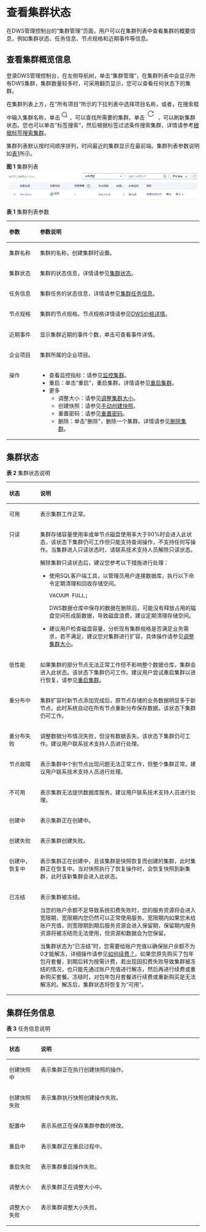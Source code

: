 # 查看集群状态<a name="dws_01_0020"></a>

在DWS管理控制台的“集群管理“页面，用户可以在集群列表中查看集群的概要信息，例如集群状态、任务信息、节点规格和近期事件等信息。

## 查看集群概览信息<a name="section1864014116328"></a>

登录DWS管理控制台，在左侧导航树，单击“集群管理”，在集群列表中会显示所有DWS集群，集群数量较多时，可采用翻页显示，您可以查看任何状态下的集群。

在集群列表上方，在“所有项目“所示的下拉列表中选择项目名称，或者，在搜索框中输入集群名称，单击![](figures/icon_dws_search_cluster_02.png)，可以查找所需要的集群。单击![](figures/icon_dws_refresh_02.png)，可以刷新集群状态。您也可以单击“标签搜索“，然后根据标签过滤条件搜索集群，详情请参考[根据标签搜索集群](标签管理.md#section20922320396)。

集群列表默认按时间顺序排列，时间最近的集群显示在最前端。集群列表参数说明如[表1](#table3950169215120)所示。

**图 1**  集群列表<a name="fig5645114433114"></a>  
![](figures/集群列表.png "集群列表")

**表 1**  集群列表参数

<a name="table3950169215120"></a>
<table><thead align="left"><tr id="row2555468715120"><th class="cellrowborder" valign="top" width="15.950000000000001%" id="mcps1.2.3.1.1"><p id="p4021197415120"><a name="p4021197415120"></a><a name="p4021197415120"></a>参数</p>
</th>
<th class="cellrowborder" valign="top" width="84.05%" id="mcps1.2.3.1.2"><p id="p3594448915120"><a name="p3594448915120"></a><a name="p3594448915120"></a>参数说明</p>
</th>
</tr>
</thead>
<tbody><tr id="row3067086316226"><td class="cellrowborder" valign="top" width="15.950000000000001%" headers="mcps1.2.3.1.1 "><p id="p4535230516226"><a name="p4535230516226"></a><a name="p4535230516226"></a>集群名称</p>
</td>
<td class="cellrowborder" valign="top" width="84.05%" headers="mcps1.2.3.1.2 "><p id="p186225616226"><a name="p186225616226"></a><a name="p186225616226"></a>集群的名称，创建集群时设置。</p>
</td>
</tr>
<tr id="row4848715816226"><td class="cellrowborder" valign="top" width="15.950000000000001%" headers="mcps1.2.3.1.1 "><p id="p2038980616226"><a name="p2038980616226"></a><a name="p2038980616226"></a>集群状态</p>
</td>
<td class="cellrowborder" valign="top" width="84.05%" headers="mcps1.2.3.1.2 "><p id="p4372926616226"><a name="p4372926616226"></a><a name="p4372926616226"></a>集群的状态信息，详情请参见<a href="#section1594381611251">集群状态</a>。</p>
</td>
</tr>
<tr id="row79178716226"><td class="cellrowborder" valign="top" width="15.950000000000001%" headers="mcps1.2.3.1.1 "><p id="p336023416226"><a name="p336023416226"></a><a name="p336023416226"></a>任务信息</p>
</td>
<td class="cellrowborder" valign="top" width="84.05%" headers="mcps1.2.3.1.2 "><p id="p4130844516226"><a name="p4130844516226"></a><a name="p4130844516226"></a>集群任务的状态信息，详情请参见<a href="#section17463325251">集群任务信息</a>。</p>
</td>
</tr>
<tr id="row3434627416226"><td class="cellrowborder" valign="top" width="15.950000000000001%" headers="mcps1.2.3.1.1 "><p id="p3691952116226"><a name="p3691952116226"></a><a name="p3691952116226"></a>节点规格</p>
</td>
<td class="cellrowborder" valign="top" width="84.05%" headers="mcps1.2.3.1.2 "><p id="p4620786916226"><a name="p4620786916226"></a><a name="p4620786916226"></a>集群的节点规格。节点规格详情请参见<a href="https://www.huaweicloud.com/pricing.html?tab=detail#/dws" target="_blank" rel="noopener noreferrer">DWS价格详情</a>。</p>
</td>
</tr>
<tr id="row4007178116226"><td class="cellrowborder" valign="top" width="15.950000000000001%" headers="mcps1.2.3.1.1 "><p id="p961872516226"><a name="p961872516226"></a><a name="p961872516226"></a>近期事件</p>
</td>
<td class="cellrowborder" valign="top" width="84.05%" headers="mcps1.2.3.1.2 "><p id="p2136293316226"><a name="p2136293316226"></a><a name="p2136293316226"></a>显示集群近期的事件个数，单击可查看事件详情。</p>
</td>
</tr>
<tr id="row2563272716226"><td class="cellrowborder" valign="top" width="15.950000000000001%" headers="mcps1.2.3.1.1 "><p id="p6672022516226"><a name="p6672022516226"></a><a name="p6672022516226"></a>企业项目</p>
</td>
<td class="cellrowborder" valign="top" width="84.05%" headers="mcps1.2.3.1.2 "><p id="p860441416226"><a name="p860441416226"></a><a name="p860441416226"></a>集群所属的企业项目。</p>
</td>
</tr>
<tr id="row1241899616226"><td class="cellrowborder" valign="top" width="15.950000000000001%" headers="mcps1.2.3.1.1 "><p id="p3154882516226"><a name="p3154882516226"></a><a name="p3154882516226"></a>操作</p>
</td>
<td class="cellrowborder" valign="top" width="84.05%" headers="mcps1.2.3.1.2 "><a name="ul8157907161719"></a><a name="ul8157907161719"></a><ul id="ul8157907161719"><li>查看监控指标：请参见<a href="监控集群.md">监控集群</a>。</li><li>重启：单击<span class="uicontrol" id="uicontrol11889982194825"><a name="uicontrol11889982194825"></a><a name="uicontrol11889982194825"></a>“重启”</span>，重启集群。详情请参见<a href="重启集群.md">重启集群</a>。</li><li>更多<a name="ul63475607161741"></a><a name="ul63475607161741"></a><ul id="ul63475607161741"><li>调整大小：请参见<a href="调整集群大小.md">调整集群大小</a>。</li><li>创建快照：请参见<a href="手动创建快照.md">手动创建快照</a>。</li><li>重置密码：请参见<a href="重置密码.md">重置密码</a>。</li><li>删除：单击<span class="uicontrol" id="uicontrol19202854164233"><a name="uicontrol19202854164233"></a><a name="uicontrol19202854164233"></a>“删除”</span>，删除一个集群。详情请参见<a href="删除集群.md">删除集群</a>。</li></ul>
</li></ul>
</td>
</tr>
</tbody>
</table>

## 集群状态<a name="section1594381611251"></a>

**表 2**  集群状态说明

<a name="table149961733142815"></a>
<table><thead align="left"><tr id="row109971233142812"><th class="cellrowborder" valign="top" width="16.07%" id="mcps1.2.3.1.1"><p id="p3997733122812"><a name="p3997733122812"></a><a name="p3997733122812"></a><strong id="b199718338283"><a name="b199718338283"></a><a name="b199718338283"></a>状态</strong></p>
</th>
<th class="cellrowborder" valign="top" width="83.93%" id="mcps1.2.3.1.2"><p id="p18997933172813"><a name="p18997933172813"></a><a name="p18997933172813"></a><strong id="b099783313284"><a name="b099783313284"></a><a name="b099783313284"></a>说明</strong></p>
</th>
</tr>
</thead>
<tbody><tr id="row139973339288"><td class="cellrowborder" valign="top" width="16.07%" headers="mcps1.2.3.1.1 "><p id="p149973332288"><a name="p149973332288"></a><a name="p149973332288"></a>可用</p>
</td>
<td class="cellrowborder" valign="top" width="83.93%" headers="mcps1.2.3.1.2 "><p id="p18997133102819"><a name="p18997133102819"></a><a name="p18997133102819"></a>表示集群工作正常。</p>
</td>
</tr>
<tr id="row1997113392813"><td class="cellrowborder" valign="top" width="16.07%" headers="mcps1.2.3.1.1 "><p id="p599716336281"><a name="p599716336281"></a><a name="p599716336281"></a>只读</p>
</td>
<td class="cellrowborder" valign="top" width="83.93%" headers="mcps1.2.3.1.2 "><p id="p129971933142819"><a name="p129971933142819"></a><a name="p129971933142819"></a>集群存储容量使用率或单节点磁盘使用率大于90%时会进入此状态，该状态下集群仍可工作但只能支持查询操作，不支持任何写操作。当集群进入只读状态时，请联系技术支持人员解除只读状态。</p>
<p id="p0997113316285"><a name="p0997113316285"></a><a name="p0997113316285"></a>解除集群只读状态后，建议您参考以下措施进行处理：</p>
<a name="ul1599813312281"></a><a name="ul1599813312281"></a><ul id="ul1599813312281"><li>使用SQL客户端工具，以管理员用户连接数据库，执行以下命令定期清理和回收存储空间。<pre class="screen" id="screen11474195825410"><a name="screen11474195825410"></a><a name="screen11474195825410"></a>VACUUM FULL;</pre>
<p id="p11998733162813"><a name="p11998733162813"></a><a name="p11998733162813"></a>DWS数据仓库中保存的数据在删除后，可能没有释放占用的磁盘空间形成脏数据，导致磁盘浪费，建议定期清理存储空间。</p>
</li><li>建议用户检查磁盘容量，分析现有集群规格是否满足业务需求，若不满足，建议您对集群进行扩容，具体操作请参见<a href="调整集群大小.md">调整集群大小</a>。</li></ul>
</td>
</tr>
<tr id="row19998193342812"><td class="cellrowborder" valign="top" width="16.07%" headers="mcps1.2.3.1.1 "><p id="p79981033182817"><a name="p79981033182817"></a><a name="p79981033182817"></a>低性能</p>
</td>
<td class="cellrowborder" valign="top" width="83.93%" headers="mcps1.2.3.1.2 "><p id="p7998233192818"><a name="p7998233192818"></a><a name="p7998233192818"></a>如果集群的部分节点无法正常工作但不影响整个数据仓库，集群会进入此状态。该状态下集群仍可工作。建议用户尝试重启集群以进行恢复，请参见<a href="重启集群.md">重启集群</a>。</p>
</td>
</tr>
<tr id="row499811334283"><td class="cellrowborder" valign="top" width="16.07%" headers="mcps1.2.3.1.1 "><p id="p299833318289"><a name="p299833318289"></a><a name="p299833318289"></a>重分布中</p>
</td>
<td class="cellrowborder" valign="top" width="83.93%" headers="mcps1.2.3.1.2 "><p id="p2998133162818"><a name="p2998133162818"></a><a name="p2998133162818"></a>集群扩容时新节点添加完成后，原节点存储的业务数据明显多于新节点，此时系统自动在所有节点重新分布保存数据。该状态下集群仍可工作。</p>
</td>
</tr>
<tr id="row129981833182818"><td class="cellrowborder" valign="top" width="16.07%" headers="mcps1.2.3.1.1 "><p id="p129986334280"><a name="p129986334280"></a><a name="p129986334280"></a>重分布失败</p>
</td>
<td class="cellrowborder" valign="top" width="83.93%" headers="mcps1.2.3.1.2 "><p id="p1199863372818"><a name="p1199863372818"></a><a name="p1199863372818"></a>调整数据分布情况失败，但没有数据丢失。该状态下集群仍可工作。建议用户联系技术支持人员进行处理。</p>
</td>
</tr>
<tr id="row13998833182810"><td class="cellrowborder" valign="top" width="16.07%" headers="mcps1.2.3.1.1 "><p id="p699853314284"><a name="p699853314284"></a><a name="p699853314284"></a>节点故障</p>
</td>
<td class="cellrowborder" valign="top" width="83.93%" headers="mcps1.2.3.1.2 "><p id="p119987331287"><a name="p119987331287"></a><a name="p119987331287"></a>表示集群中个别节点出现问题无法正常工作，但整个集群正常。建议用户联系技术支持人员进行处理。</p>
</td>
</tr>
<tr id="row16999333112814"><td class="cellrowborder" valign="top" width="16.07%" headers="mcps1.2.3.1.1 "><p id="p0999183317285"><a name="p0999183317285"></a><a name="p0999183317285"></a>不可用</p>
</td>
<td class="cellrowborder" valign="top" width="83.93%" headers="mcps1.2.3.1.2 "><p id="p399910331284"><a name="p399910331284"></a><a name="p399910331284"></a>表示集群无法提供数据库服务。建议用户联系技术支持人员进行处理。</p>
</td>
</tr>
<tr id="row209991933132813"><td class="cellrowborder" valign="top" width="16.07%" headers="mcps1.2.3.1.1 "><p id="p199993342816"><a name="p199993342816"></a><a name="p199993342816"></a>创建中</p>
</td>
<td class="cellrowborder" valign="top" width="83.93%" headers="mcps1.2.3.1.2 "><p id="p199916337280"><a name="p199916337280"></a><a name="p199916337280"></a>表示集群正在创建中。</p>
</td>
</tr>
<tr id="row99997334285"><td class="cellrowborder" valign="top" width="16.07%" headers="mcps1.2.3.1.1 "><p id="p1399914332285"><a name="p1399914332285"></a><a name="p1399914332285"></a>创建失败</p>
</td>
<td class="cellrowborder" valign="top" width="83.93%" headers="mcps1.2.3.1.2 "><p id="p7999333192816"><a name="p7999333192816"></a><a name="p7999333192816"></a>表示集群创建失败。</p>
</td>
</tr>
<tr id="row1599953318284"><td class="cellrowborder" valign="top" width="16.07%" headers="mcps1.2.3.1.1 "><p id="p10999153313289"><a name="p10999153313289"></a><a name="p10999153313289"></a>创建中，恢复中</p>
</td>
<td class="cellrowborder" valign="top" width="83.93%" headers="mcps1.2.3.1.2 "><p id="p13999143310284"><a name="p13999143310284"></a><a name="p13999143310284"></a>表示集群正在创建中，且该集群是快照恢复而创建的集群，此时集群正在恢复中。当对快照执行了恢复操作时，会恢复快照到新集群，此时该新集群会进入此状态。</p>
</td>
</tr>
<tr id="row9999433122818"><td class="cellrowborder" valign="top" width="16.07%" headers="mcps1.2.3.1.1 "><p id="p129991033182819"><a name="p129991033182819"></a><a name="p129991033182819"></a>已冻结</p>
</td>
<td class="cellrowborder" valign="top" width="83.93%" headers="mcps1.2.3.1.2 "><p id="p2999333162810"><a name="p2999333162810"></a><a name="p2999333162810"></a>表示集群被冻结。</p>
<p id="p662173071013"><a name="p662173071013"></a><a name="p662173071013"></a>当您的账户余额不足导致系统扣费失败时，您的服务资源将会进入宽限期，宽限期内您仍然可以正常使用服务。宽限期内如果您未给账户充值，则宽限期到期后服务资源会进入保留期，保留期内服务资源将被冻结而无法使用，但资源和数据会为您保留。</p>
<p id="p3560202353611"><a name="p3560202353611"></a><a name="p3560202353611"></a>当集群状态为<span class="parmvalue" id="parmvalue171619120248"><a name="parmvalue171619120248"></a><a name="parmvalue171619120248"></a>“已冻结”</span>时，您需要给账户充值以确保账户余额不为0才能解冻，详细操作请参见<a href="https://support.huaweicloud.com/dws_faq/dws_03_0038.html" target="_blank" rel="noopener noreferrer">如何续费？</a>。如果您原先购买了包年包月套餐，到期后转为按需计费，若出现因扣费失败导致集群被冻结的情况，也只能先通过账户充值进行解冻，然后再进行续费或重新购买套餐。冻结时，对包年包月套餐进行续费或重新购买是无法解冻的。解冻后，集群状态将恢复为“可用”。</p>
</td>
</tr>
</tbody>
</table>

## 集群任务信息<a name="section17463325251"></a>

**表 3**  任务信息说明

<a name="table14404145652518"></a>
<table><thead align="left"><tr id="row240519569253"><th class="cellrowborder" valign="top" width="16.41%" id="mcps1.2.3.1.1"><p id="p174051556102513"><a name="p174051556102513"></a><a name="p174051556102513"></a><strong id="b154057562251"><a name="b154057562251"></a><a name="b154057562251"></a>状态</strong></p>
</th>
<th class="cellrowborder" valign="top" width="83.59%" id="mcps1.2.3.1.2"><p id="p0405125642519"><a name="p0405125642519"></a><a name="p0405125642519"></a><strong id="b340545692512"><a name="b340545692512"></a><a name="b340545692512"></a>说明</strong></p>
</th>
</tr>
</thead>
<tbody><tr id="row1140516562251"><td class="cellrowborder" valign="top" width="16.41%" headers="mcps1.2.3.1.1 "><p id="p184051156112519"><a name="p184051156112519"></a><a name="p184051156112519"></a>创建快照中</p>
</td>
<td class="cellrowborder" valign="top" width="83.59%" headers="mcps1.2.3.1.2 "><p id="p4406356142515"><a name="p4406356142515"></a><a name="p4406356142515"></a>表示集群正在执行创建快照的操作。</p>
</td>
</tr>
<tr id="row2040615564254"><td class="cellrowborder" valign="top" width="16.41%" headers="mcps1.2.3.1.1 "><p id="p2040675652515"><a name="p2040675652515"></a><a name="p2040675652515"></a>创建快照失败</p>
</td>
<td class="cellrowborder" valign="top" width="83.59%" headers="mcps1.2.3.1.2 "><p id="p18406155618253"><a name="p18406155618253"></a><a name="p18406155618253"></a>表示集群执行快照创建操作失败。</p>
</td>
</tr>
<tr id="row44061756202514"><td class="cellrowborder" valign="top" width="16.41%" headers="mcps1.2.3.1.1 "><p id="p104061356142515"><a name="p104061356142515"></a><a name="p104061356142515"></a>配置中</p>
</td>
<td class="cellrowborder" valign="top" width="83.59%" headers="mcps1.2.3.1.2 "><p id="p540685619253"><a name="p540685619253"></a><a name="p540685619253"></a>表示系统正在保存集群参数的修改。</p>
</td>
</tr>
<tr id="row1340795642516"><td class="cellrowborder" valign="top" width="16.41%" headers="mcps1.2.3.1.1 "><p id="p12407135652515"><a name="p12407135652515"></a><a name="p12407135652515"></a>重启中</p>
</td>
<td class="cellrowborder" valign="top" width="83.59%" headers="mcps1.2.3.1.2 "><p id="p11407356132515"><a name="p11407356132515"></a><a name="p11407356132515"></a>表示集群正在重启过程中。</p>
</td>
</tr>
<tr id="row8407125612259"><td class="cellrowborder" valign="top" width="16.41%" headers="mcps1.2.3.1.1 "><p id="p0407956122510"><a name="p0407956122510"></a><a name="p0407956122510"></a>重启失败</p>
</td>
<td class="cellrowborder" valign="top" width="83.59%" headers="mcps1.2.3.1.2 "><p id="p114071564254"><a name="p114071564254"></a><a name="p114071564254"></a>表示集群重启操作失败。</p>
</td>
</tr>
<tr id="row240719564259"><td class="cellrowborder" valign="top" width="16.41%" headers="mcps1.2.3.1.1 "><p id="p13407185642513"><a name="p13407185642513"></a><a name="p13407185642513"></a>调整大小</p>
</td>
<td class="cellrowborder" valign="top" width="83.59%" headers="mcps1.2.3.1.2 "><p id="p4407256142515"><a name="p4407256142515"></a><a name="p4407256142515"></a>表示集群正在调整大小中。</p>
</td>
</tr>
<tr id="row7407256172519"><td class="cellrowborder" valign="top" width="16.41%" headers="mcps1.2.3.1.1 "><p id="p1540825642515"><a name="p1540825642515"></a><a name="p1540825642515"></a>调整大小失败</p>
</td>
<td class="cellrowborder" valign="top" width="83.59%" headers="mcps1.2.3.1.2 "><p id="p1940835613252"><a name="p1940835613252"></a><a name="p1940835613252"></a>表示集群调整大小失败。</p>
</td>
</tr>
</tbody>
</table>

